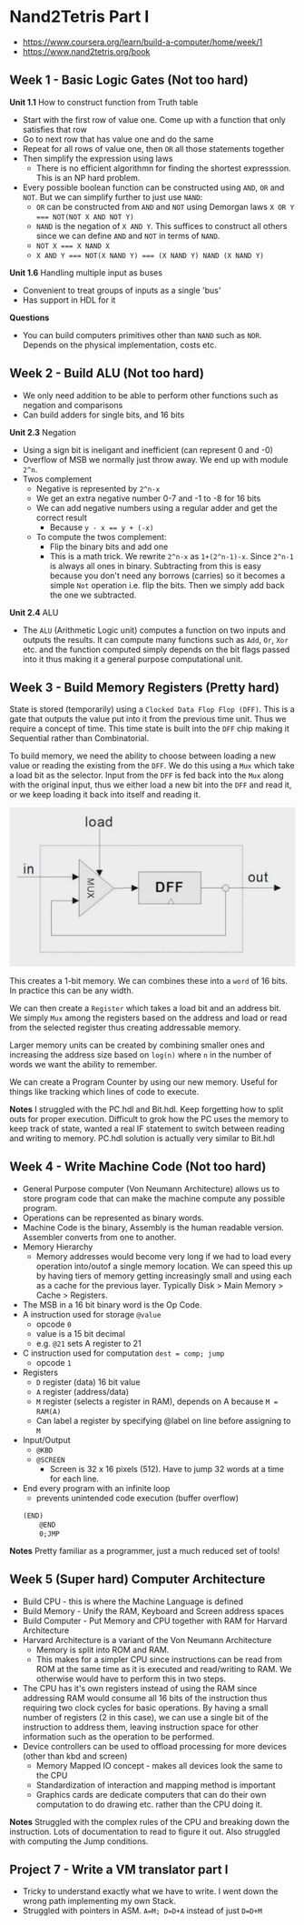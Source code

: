 # Nand2Tetris Part I

- https://www.coursera.org/learn/build-a-computer/home/week/1
- https://www.nand2tetris.org/book

## Week 1 - Basic Logic Gates (Not too hard)

**Unit 1.1** How to construct function from Truth table
- Start with the first row of value one. Come up with a function that only satisfies that row 
- Go to next row that has value one and do the same
- Repeat for all rows of value one, then `OR` all those statements together
- Then simplify the expression using laws
	- There is no efficient algorithmn for finding the shortest expresssion. This is an NP hard problem.
- Every possible boolean function can be constructed using `AND`, `OR` and `NOT`. But we can simplify further to just use `NAND`:
	-  `OR` can be constructed from `AND` and `NOT` using Demorgan laws `X OR Y === NOT(NOT X AND NOT Y)`
	- `NAND` is the negation of `X AND Y`. This suffices to construct all others since we can define `AND` and `NOT` in terms of `NAND`.
	- `NOT X === X NAND X`
	- `X AND Y === NOT(X NAND Y) === (X NAND Y) NAND (X NAND Y)`

**Unit 1.6** Handling multiple input as buses
- Convenient to treat groups of inputs as a single 'bus'
- Has support in HDL for it

**Questions**
- You can build computers primitives other than `NAND` such as `NOR`. Depends on the physical implementation, costs etc.

## Week 2 - Build ALU (Not too hard)

- We only need addition to be able to perform other functions such as negation and comparisons
- Can build adders for single bits, and 16 bits

**Unit 2.3** Negation
- Using a sign bit is ineligant and inefficient (can represent 0 and -0)
- Overflow of MSB we normally just throw away. We end up with module `2^n`.
- Twos complement
	- Negative is represented by `2^n-x`
	- We get an extra negative number 0-7 and -1 to -8 for 16 bits
	- We can add negative numbers using a regular adder and get the correct result
		- Because `y - x == y + (-x)`
	- To compute the twos complement:
		- Flip the binary bits and add one
		- This is a math trick. We rewrite `2^n-x` as `1+(2^n-1)-x`. Since `2^n-1` is always all ones in binary. Subtracting from this is easy because you don't need any borrows (carries) so it becomes a simple `Not` operation i.e. flip the bits. Then we simply add back the one we subtracted.

**Unit 2.4** ALU
- The `ALU` (Arithmetic Logic unit) computes a function on two inputs and outputs the results. It can compute many functions such as `Add`, `Or`, `Xor` etc. and the function computed simply depends on the bit flags passed into it thus making it a general purpose computational unit.


## Week 3 - Build Memory Registers (Pretty hard)

State is stored (temporarily) using a `Clocked Data Flop Flop (DFF)`. This is a gate that outputs the value put into it from the previous time unit. Thus we require a concept of time. This time state is built into the `DFF` chip making it Sequential rather than Combinatorial.

To build memory, we need the ability to choose between loading a new value or reading the existing from the `DFF`. We do this using a `Mux` which take a load bit as the selector. Input from the `DFF` is fed back into the `Mux` along with the original input, thus we either load a new bit into the `DFF` and read it, or we keep loading it back into itself and reading it. 

![Bit Implementation](bit-implementation.png)

This creates a 1-bit memory. We can combines these into a `word` of 16 bits. In practice this can be any width.

We can then create a `Register` which takes a load bit and an address bit. We simply `Mux` among the registers based on the address and load or read from the selected register thus creating addressable memory.

Larger memory units can be created by combining smaller ones and increasing the address size based on `log(n)` where `n` in the number of words we want the ability to remember.

We can create a Program Counter by using our new memory. Useful for things like tracking which lines of code to execute.

**Notes**
I struggled with the PC.hdl and Bit.hdl. Keep forgetting how to split outs for proper execution. Difficult to grok how the PC uses the memory to keep track of state, wanted a real IF statement to switch between reading and writing to memory.  PC.hdl solution is actually very similar to Bit.hdl

## Week 4 - Write Machine Code (Not too hard)

- General Purpose computer (Von Neumann Architecture) allows us to store program code that can make the machine compute any possible program.
- Operations can be represented as binary words.
- Machine Code is the binary, Assembly is the human readable version. Assembler converts from one to another.
- Memory Hierarchy
	- Memory addresses would become very long if we had to load every operation into/outof a single memory location. We can speed this up by having tiers of memory getting increasingly small and using each as a cache for the previous layer. Typically Disk > Main Memory > Cache > Registers.
- The MSB in a 16 bit binary word is the Op Code.
- A instruction used for storage `@value`
	- opcode `0`
	- value is a 15 bit decimal
	- e.g. `@21` sets A register to 21
- C instruction used for computation `dest = comp; jump`
	- opcode `1`
- Registers
	- `D` register (data) 16 bit value
	- `A` register (address/data) 
	- `M` register (selects a register in RAM), depends on A because `M = RAM(A)`
	- Can label a register by specifying @label on line before assigning to `M`
- Input/Output
	- `@KBD`
	- `@SCREEN`
		- Screen is 32 x 16 pixels (512). Have to jump 32 words at a time for each line.
- End every program with an infinite loop
	- prevents unintended code execution (buffer overflow)
	```
	(END)
		@END
		0;JMP
	```
**Notes**
Pretty familiar as a programmer, just a much reduced set of tools! 

## Week 5 (Super hard) Computer Architecture

- Build CPU - this is where the Machine Language is defined
- Build Memory - Unify the RAM, Keyboard and Screen address spaces
- Build Computer - Put Memory and CPU together with RAM for Harvard Architecture
- Harvard Architecture is a variant of the Von Neumann Architecture
	- Memory is split into ROM and RAM.
	- This makes for a simpler CPU since instructions can be read from ROM at the same time as it is executed and read/writing to RAM. We otherwise would have to perform this in two steps.
- The CPU has it's own registers instead of using the RAM since addressing RAM would consume all 16 bits of the instruction thus requiring two clock cycles for basic operations. By having a small number of registers (2 in this case), we can use a single bit of the instruction to address them, leaving instruction space for other information such as the operation to be performed.
- Device controllers can be used to offload processing for more devices (other than kbd and screen)
	- Memory Mapped IO concept - makes all devices look the same to the CPU
	- Standardization of interaction and mapping method is important
	- Graphics cards are dedicate computers that can do their own computation to do drawing etc. rather than the CPU doing it.


**Notes**
Struggled with the complex rules of the CPU and breaking down the instruction. Lots of documentation to read to figure it out. Also struggled with computing the Jump conditions.

## Project 7 - Write a VM translator part I
- Tricky to understand exactly what we have to write. I went down the wrong path implementing my own Stack.
- Struggled with pointers in ASM. `A=M; D=D+A` instead of just `D=D+M`